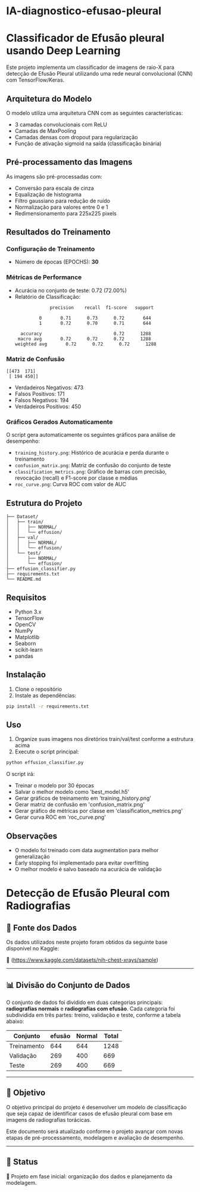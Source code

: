 # IA-diagnostico-efusao-pleural
# Classificador de Efusão pleural usando Deep Learning

Este projeto implementa um classificador de imagens de raio-X para detecção de Efusão Pleural utilizando uma rede neural convolucional (CNN) com TensorFlow/Keras.

## Arquitetura do Modelo

O modelo utiliza uma arquitetura CNN com as seguintes características:
- 3 camadas convolucionais com ReLU
- Camadas de MaxPooling
- Camadas densas com dropout para regularização
- Função de ativação sigmoid na saída (classificação binária)

## Pré-processamento das Imagens

As imagens são pré-processadas com:
- Conversão para escala de cinza
- Equalização de histograma
- Filtro gaussiano para redução de ruído
- Normalização para valores entre 0 e 1
- Redimensionamento para 225x225 pixels

## Resultados do Treinamento

### Configuração de Treinamento
- Número de épocas (EPOCHS): **30**

### Métricas de Performance
- Acurácia no conjunto de teste: 0.72 (72.00%)
- Relatório de Classificação:
  ```
               precision    recall  f1-score   support

           0       0.71      0.73      0.72       644
           1       0.72      0.70      0.71       644

    accuracy                           0.72      1288
   macro avg       0.72      0.72      0.72      1288
  weighted avg       0.72      0.72      0.72      1288
  ```

### Matriz de Confusão
```
[[473  171]
 [ 194 450]]
```
- Verdadeiros Negativos: 473
- Falsos Positivos: 171
- Falsos Negativos: 194
- Verdadeiros Positivos: 450

### Gráficos Gerados Automaticamente
O script gera automaticamente os seguintes gráficos para análise de desempenho:
- `training_history.png`: Histórico de acurácia e perda durante o treinamento
- `confusion_matrix.png`: Matriz de confusão do conjunto de teste
- `classification_metrics.png`: Gráfico de barras com precisão, revocação (recall) e F1-score por classe e médias
- `roc_curve.png`: Curva ROC com valor de AUC

## Estrutura do Projeto

```.
├── Dataset/
│   ├── train/
│   │   ├── NORMAL/
│   │   └── effusion/
│   ├── val/
│   │   ├── NORMAL/
│   │   └── effusion/
│   └── test/
│       ├── NORMAL/
│       └── effusion/
├── effusion_classifier.py
├── requirements.txt
└── README.md
```

## Requisitos

- Python 3.x
- TensorFlow
- OpenCV
- NumPy
- Matplotlib
- Seaborn
- scikit-learn
- pandas

## Instalação

1. Clone o repositório
2. Instale as dependências:
```bash
pip install -r requirements.txt
```

## Uso

1. Organize suas imagens nos diretórios train/val/test conforme a estrutura acima
2. Execute o script principal:
```bash
python effusion_classifier.py
```

O script irá:
- Treinar o modelo por 30 épocas
- Salvar o melhor modelo como 'best_model.h5'
- Gerar gráficos de treinamento em 'training_history.png'
- Gerar matriz de confusão em 'confusion_matrix.png'
- Gerar gráfico de métricas por classe em 'classification_metrics.png'
- Gerar curva ROC em 'roc_curve.png'

## Observações

- O modelo foi treinado com data augmentation para melhor generalização
- Early stopping foi implementado para evitar overfitting
- O melhor modelo é salvo baseado na acurácia de validação

# Detecção de Efusão Pleural com Radiografias

## 📁 Fonte dos Dados

Os dados utilizados neste projeto foram obtidos da seguinte base disponível no Kaggle:

🔗 (https://www.kaggle.com/datasets/nih-chest-xrays/sample)

---

## 📊 Divisão do Conjunto de Dados

O conjunto de dados foi dividido em duas categorias principais: **radiografias normais** e **radiografias com efusão**. Cada categoria foi subdividida em três partes: treino, validação e teste, conforme a tabela abaixo:

| Conjunto     | efusão | Normal | Total |
|--------------|-----------|--------|-------|
| Treinamento  | 644      | 644  | 1248 |
| Validação    | 269       | 400    | 669   |
| Teste        | 269       | 400    | 669   |

---

## 🧠 Objetivo

O objetivo principal do projeto é desenvolver um modelo de classificação que seja capaz de identificar casos de efusão pleural com base em imagens de radiografias torácicas.

Este documento será atualizado conforme o projeto avançar com novas etapas de pré-processamento, modelagem e avaliação de desempenho.

---

## 🚧 Status

🔄 Projeto em fase inicial: organização dos dados e planejamento da modelagem.
